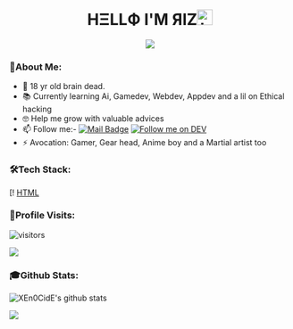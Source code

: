 ### <h1 align='center'> HΞLLФ I'M ЯIZ<img src="https://user-images.githubusercontent.com/1303154/88677602-1635ba80-d120-11ea-84d8-d263ba5fc3c0.gif" width="28px" alt="hi"></h1>
<p align='center'><img src="https://user-images.githubusercontent.com/73348960/108745603-ba67ce80-7554-11eb-8be8-1089870b1af1.gif"></p>

### 📌About Me:

- 🤪 18 yr old brain dead.
- 📚 Currently learning Ai, Gamedev, Webdev, Appdev and a lil on Ethical hacking
- 🤓 Help me grow with valuable advices
- 📫 Follow me:-
[![Mail Badge](https://img.shields.io/badge/-@uza.-e84393?style=for-the-badge&labelColor=e84393&logo=instagram&logoColor=black)](https://instagram.com/_uza._)
[![Follow me on DEV](https://img.shields.io/badge/dev.to-%2308090A.svg?&style=for-the-badge&logo=dev.to&logoColor=white&alt=devto)](https://dev.to/xen0cide)
- ⚡ Avocation: Gamer, Gear head, Anime boy and a Martial artist too

### 🛠️Tech Stack:

[! [HTML](https://img.shields.io/badge/HTML5-E34F26?style=for-the-badge&logo=html5&logoColor=white)
[](https://img.shields.io/badge/CSS3-1572B6?style=for-the-badge&logo=css3&logoColor=white)
[](https://img.shields.io/badge/MySQL-00000F?style=for-the-badge&logo=mysql&logoColor=white)
[](https://img.shields.io/badge/Python-3776AB?style=for-the-badge&logo=python&logoColor=white)
[](https://img.shields.io/badge/JavaScript-F7DF1E?style=for-the-badge&logo=javascript&logoColor=black)
[](https://img.shields.io/badge/Django-092E20?style=for-the-badge&logo=django&logoColor=white)
[](https://img.shields.io/badge/PowerShell-5391FE?style=for-the-badge&logo=PowerShell&logoColor=white)
[](https://img.shields.io/badge/Node.js-43853D?style=for-the-badge&logo=node.js&logoColor=white)
[](https://img.shields.io/badge/npm-CB3837?style=for-the-badge&logo=npm&logoColor=white)
[](https://img.shields.io/badge/GitHub-100000?style=for-the-badge&logo=github&logoColor=white)
[](https://img.shields.io/badge/Unity-100000?style=for-the-badge&logo=unity&logoColor=white)
[](https://img.shields.io/badge/RASPBERRY%20PI-C51A4A.svg?&style=for-the-badge&logo=raspberry%20pi&logoColor=white)
[](https://img.shields.io/badge/Arduino_IDE-00979D?style=for-the-badge&logo=arduino&logoColor=white)
[](https://img.shields.io/badge/Windows-0078D6?style=for-the-badge&logo=windows&logoColor=white)
[](https://img.shields.io/badge/Kali_Linux-557C94?style=for-the-badge&logo=kali-linux&logoColor=white)
[](https://img.shields.io/badge/Visual_Studio_Code-0078D4?style=for-the-badge&logo=visual%20studio%20code&logoColor=white)
[](https://img.shields.io/badge/Steam-000000?style=for-the-badge&logo=steam&logoColor=white)

### 👣Profile Visits:

![visitors](https://visitor-badge-reloaded.herokuapp.com/badge?page_id=XEn0CidE.XEn0CidE&color=00cf00)

<p align="left"> <img src = "https://user-images.githubusercontent.com/73348960/108746373-ae304100-7555-11eb-8de5-cb0914c347bf.gif"> </p>

### 🎓Github Stats:

![XEn0CidE's github stats](https://github-readme-stats.vercel.app/api?username=XEn0CidE&count_private=true&show_icons=true&theme=great-gatsby)
 
  <img src="https://github-profile-trophy.vercel.app/?username=XEn0CidE&theme=dracula&rank=SECRET,SSS,SS,S,AAA,AA,A,B" />


 

